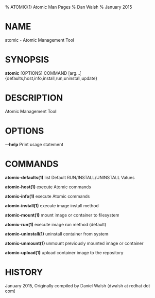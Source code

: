 % ATOMIC(1) Atomic Man Pages
% Dan Walsh
% January 2015
# NAME
atomic \- Atomic Management Tool

# SYNOPSIS
**atomic** [OPTIONS] COMMAND [arg...]
  {defaults,host,info,install,run,uninstall,update}

# DESCRIPTION
Atomic Management Tool

# OPTIONS
**--help**
  Print usage statement

# COMMANDS
**atomic-defaults(1)**
list Default RUN/INSTALL/UNINSTALL Values

**atomic-host(1)**
execute Atomic commands

**atomic-info(1)**
execute Atomic commands

**atomic-install(1)**
execute image install method

**atomic-mount(1)**
mount image or container to filesystem

**atomic-run(1)**
execute image run method (default)

**atomic-uninstall(1)**
uninstall container from system

**atomic-unmount(1)**
unmount previously mounted image or container

**atomic-upload(1)**
upload container image to the repository

# HISTORY
January 2015, Originally compiled by Daniel Walsh (dwalsh at redhat dot com)
